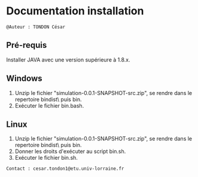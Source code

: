 # Documentation installation

`@Auteur : TONDON César`

## Pré-requis

Installer JAVA avec une version supérieure à 1.8.x.

## Windows

1. Unzip le fichier "simulation-0.0.1-SNAPSHOT-src.zip", se rendre dans le repertoire bindist\ puis bin\.
2. Exécuter le fichier bin.bash.

## Linux

1. Unzip le fichier "simulation-0.0.1-SNAPSHOT-src.zip", se rendre dans le repertoire bindist\ puis bin\.
2. Donner les droits d'exécuter au script bin.sh.
3. Exécuter le fichier bin.sh.

`Contact : cesar.tondon1@etu.univ-lorraine.fr`